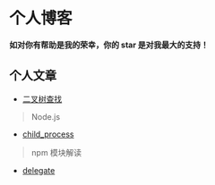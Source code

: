 
# 个人博客
**如对你有帮助是我的荣幸，你的 star 是对我最大的支持！**


## 个人文章
- [二叉树查找](https://github.com/damonCY/blog/issues/1)

> Node.js
- [child_process](https://github.com/damonCY/blog/issues/2)

> npm 模块解读
- [delegate](https://github.com/damonCY/blog/issues/3)
